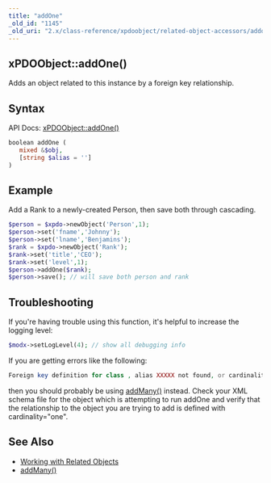 ```yaml
---
title: "addOne"
_old_id: "1145"
_old_uri: "2.x/class-reference/xpdoobject/related-object-accessors/addone"
---
```


## xPDOObject::addOne()

Adds an object related to this instance by a foreign key relationship.

## Syntax

API Docs: [xPDOObject::addOne()](http://api.modx.com/revolution/2.2/db_core_xpdo_om_xpdoobject.class.html#%5CxPDOObject::addOne())

``` php
boolean addOne (
   mixed &$obj,
   [string $alias = '']
)
```

## Example

Add a Rank to a newly-created Person, then save both through cascading.

``` php
$person = $xpdo->newObject('Person',1);
$person->set('fname','Johnny');
$person->set('lname','Benjamins');
$rank = $xpdo->newObject('Rank');
$rank->set('title','CEO');
$rank->set('level',1);
$person->addOne($rank);
$person->save(); // will save both person and rank
```

## Troubleshooting

If you're having trouble using this function, it's helpful to increase the logging level:

``` php
$modx->setLogLevel(4); // show all debugging info
```

If you are getting errors like the following:

``` php
Foreign key definition for class , alias XXXXX not found, or cardinality is not 'one'.
```

then you should probably be using [addMany()](extending-modx/xpdo/class-reference/xpdoobject/related-object-accessors/addmany) instead. Check your XML schema file for the object which is attempting to run addOne and verify that the relationship to the object you are trying to add is defined with cardinality="one".

## See Also

- [Working with Related Objects](extending-modx/xpdo/retrieving-objects/related-objects "Working with Related Objects")
- [addMany()](extending-modx/xpdo/class-reference/xpdoobject/related-object-accessors/addmany)
